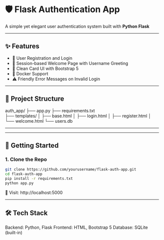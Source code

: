 # 🛡️ Flask Authentication App

A simple yet elegant user authentication system built with **Python Flask**

---

## ✨ Features
- 🔐 User Registration and Login
- 💬 Session-based Welcome Page with Username Greeting
- 🎨 Clean Card UI with Bootstrap 5
- 🐳 Docker Support
- ⚠️ Friendly Error Messages on Invalid Login

---

## 🧱 Project Structure
auth_app/
├── app.py
├── requirements.txt  
├── templates/
│   ├── base.html
│   ├── login.html
│   ├── register.html
│   └── welcome.html
└── users.db                 

---


---

## 🚀 Getting Started
### 1. Clone the Repo

```bash
git clone https://github.com/yourusername/flask-auth-app.git
cd flask-auth-app
pip install -r requirements.txt
python app.py
```
🔗 Visit: http://localhost:5000

---

## 🛠️ Tech Stack
Backend: Python, Flask
Frontend: HTML, Bootstrap 5
Database: SQLite (built-in)



